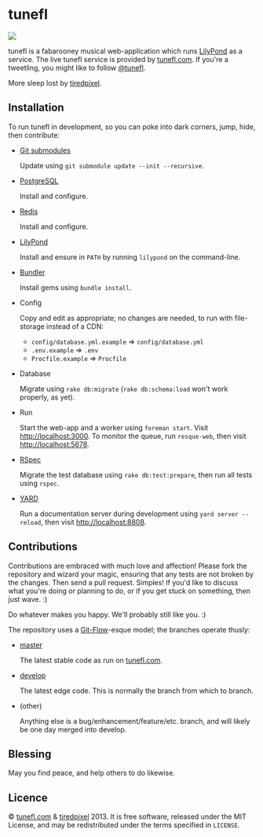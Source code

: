 tunefl
======

![](https://raw.github.com/tiredpixel/tunefl/master/app/assets/images/logo.png)

tunefl is a fabarooney musical web-application which runs [LilyPond](http://lilypond.org) as a service. The live tunefl service is provided by [tunefl.com](http://tunefl.com). If you're a tweetling, you might like to follow [@tunefl](http://twitter.com/tunefl).

More sleep lost by [tiredpixel](http://www.tiredpixel.com).


Installation
------------

To run tunefl in development, so you can poke into dark corners, jump, hide, then contribute:

- [Git submodules](https://www.kernel.org/pub/software/scm/git/docs/git-submodule.html)

  Update using `git submodule update --init --recursive`.

- [PostgreSQL](http://www.postgresql.org/)

  Install and configure.

- [Redis](http://redis.io/)

  Install and configure.

- [LilyPond](http://lilypond.org)

  Install and ensure in `PATH` by running `lilypond` on the command-line.

- [Bundler](http://gembundler.com/)

  Install gems using `bundle install`.

- Config

  Copy and edit as appropriate; no changes are needed, to run with file-storage instead of a CDN:

  - `config/database.yml.example` => `config/database.yml`
  - `.env.example` => `.env`
  - `Procfile.example` => `Procfile`

- Database

  Migrate using `rake db:migrate` (`rake db:schema:load` won't work properly, as yet).

- Run

  Start the web-app and a worker using `foreman start`. Visit <http://localhost:3000>. To monitor the queue, run `resque-web`, then visit <http://localhost:5678>.

- [RSpec](http://rspec.info/)

  Migrate the test database using `rake db:test:prepare`, then run all tests using `rspec`.

- [YARD](http://yardoc.org/)

  Run a documentation server during development using `yard server --reload`, then visit <http://localhost:8808>.


Contributions
-------------

Contributions are embraced with much love and affection! Please fork the
repository and wizard your magic, ensuring that any tests are not broken by the
changes. Then send a pull request. Simples! If you'd like to discuss what you're
doing or planning to do, or if you get stuck on something, then just wave. :)

Do whatever makes you happy. We'll probably still like you. :)

The repository uses a [Git-Flow](http://nvie.com/posts/a-successful-git-branching-model/)-esque model; the branches operate thusly:

- [master](https://github.com/tiredpixel/tunefl/tree/master)

  The latest stable code as run on [tunefl.com](http://tunefl.com).

- [develop](https://github.com/tiredpixel/tunefl/tree/develop)

  The latest edge code. This is normally the branch from which to branch.

- (other)

  Anything else is a bug/enhancement/feature/etc. branch, and will likely be one day merged into develop.


Blessing
--------

May you find peace, and help others to do likewise.


Licence
-------

© [tunefl.com](http://tunefl.com) &
[tiredpixel](http://www.tiredpixel.com) 2013. It is free software, released
under the MIT License, and may be redistributed under the terms specified in
`LICENSE`.